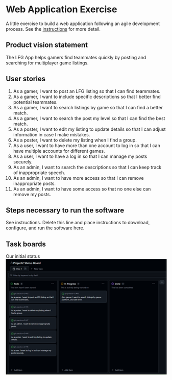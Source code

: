 # Web Application Exercise

A little exercise to build a web application following an agile development process. See the [instructions](instructions.md) for more detail.

## Product vision statement

The LFG App helps gamers find teammates quickly by posting and searching for multiplayer game listings.

## User stories

1. As a gamer, I want to post an LFG listing so that I can find teammates.
2. As a gamer, I want to include specific descriptions so that I better find potential teammates.
3. As a gamer, I want to search listings by game so that I can find a better match.
4. As a gamer, I want to search the post my level so that I can find the best match.
5. As a poster, I want to edit my listing to update details so that I can adjust information in case I make mistakes.
6. As a poster, I want to delete my listing when I find a group.
7. As a user, I want to have more than one account to log in so that I can have multiple accounts for different games.
8. As a user, I want to have a log in so that I can manage my posts securely.
9. As an admin, I want to search the descriptions so that I can keep track of inappropriate speech. 
10. As an admin, I want to have more access so that I can remove inappropriate posts.
11. As an admin, I want to have some access so that no one else can remove my posts.

## Steps necessary to run the software

See instructions. Delete this line and place instructions to download, configure, and run the software here.

## Task boards
Our initial status
![示例图片](images/pic1.png)

